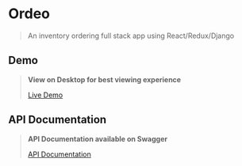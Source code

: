 # **Ordeo**

> An inventory ordering full stack app using React/Redux/Django

## Demo

>**View on Desktop for best viewing experience** 
> 
> [Live Demo](https://zamolo.herokuapp.com/#/login)

## API Documentation
>**API Documentation available on Swagger**
> 
> [API Documentation](https://zamolo.herokuapp.com/api/swagger)